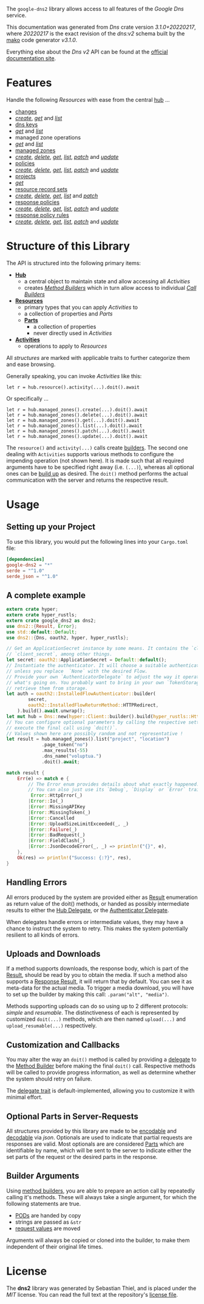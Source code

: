 <!---
DO NOT EDIT !
This file was generated automatically from 'src/mako/api/README.md.mako'
DO NOT EDIT !
-->
The `google-dns2` library allows access to all features of the *Google Dns* service.

This documentation was generated from *Dns* crate version *3.1.0+20220217*, where *20220217* is the exact revision of the *dns:v2* schema built by the [mako](http://www.makotemplates.org/) code generator *v3.1.0*.

Everything else about the *Dns* *v2* API can be found at the
[official documentation site](https://cloud.google.com/dns/docs).
# Features

Handle the following *Resources* with ease from the central [hub](https://docs.rs/google-dns2/3.1.0+20220217/google_dns2/Dns) ... 

* [changes](https://docs.rs/google-dns2/3.1.0+20220217/google_dns2/api::Change)
 * [*create*](https://docs.rs/google-dns2/3.1.0+20220217/google_dns2/api::ChangeCreateCall), [*get*](https://docs.rs/google-dns2/3.1.0+20220217/google_dns2/api::ChangeGetCall) and [*list*](https://docs.rs/google-dns2/3.1.0+20220217/google_dns2/api::ChangeListCall)
* [dns keys](https://docs.rs/google-dns2/3.1.0+20220217/google_dns2/api::DnsKey)
 * [*get*](https://docs.rs/google-dns2/3.1.0+20220217/google_dns2/api::DnsKeyGetCall) and [*list*](https://docs.rs/google-dns2/3.1.0+20220217/google_dns2/api::DnsKeyListCall)
* managed zone operations
 * [*get*](https://docs.rs/google-dns2/3.1.0+20220217/google_dns2/api::ManagedZoneOperationGetCall) and [*list*](https://docs.rs/google-dns2/3.1.0+20220217/google_dns2/api::ManagedZoneOperationListCall)
* [managed zones](https://docs.rs/google-dns2/3.1.0+20220217/google_dns2/api::ManagedZone)
 * [*create*](https://docs.rs/google-dns2/3.1.0+20220217/google_dns2/api::ManagedZoneCreateCall), [*delete*](https://docs.rs/google-dns2/3.1.0+20220217/google_dns2/api::ManagedZoneDeleteCall), [*get*](https://docs.rs/google-dns2/3.1.0+20220217/google_dns2/api::ManagedZoneGetCall), [*list*](https://docs.rs/google-dns2/3.1.0+20220217/google_dns2/api::ManagedZoneListCall), [*patch*](https://docs.rs/google-dns2/3.1.0+20220217/google_dns2/api::ManagedZonePatchCall) and [*update*](https://docs.rs/google-dns2/3.1.0+20220217/google_dns2/api::ManagedZoneUpdateCall)
* [policies](https://docs.rs/google-dns2/3.1.0+20220217/google_dns2/api::Policy)
 * [*create*](https://docs.rs/google-dns2/3.1.0+20220217/google_dns2/api::PolicyCreateCall), [*delete*](https://docs.rs/google-dns2/3.1.0+20220217/google_dns2/api::PolicyDeleteCall), [*get*](https://docs.rs/google-dns2/3.1.0+20220217/google_dns2/api::PolicyGetCall), [*list*](https://docs.rs/google-dns2/3.1.0+20220217/google_dns2/api::PolicyListCall), [*patch*](https://docs.rs/google-dns2/3.1.0+20220217/google_dns2/api::PolicyPatchCall) and [*update*](https://docs.rs/google-dns2/3.1.0+20220217/google_dns2/api::PolicyUpdateCall)
* [projects](https://docs.rs/google-dns2/3.1.0+20220217/google_dns2/api::Project)
 * [*get*](https://docs.rs/google-dns2/3.1.0+20220217/google_dns2/api::ProjectGetCall)
* [resource record sets](https://docs.rs/google-dns2/3.1.0+20220217/google_dns2/api::ResourceRecordSet)
 * [*create*](https://docs.rs/google-dns2/3.1.0+20220217/google_dns2/api::ResourceRecordSetCreateCall), [*delete*](https://docs.rs/google-dns2/3.1.0+20220217/google_dns2/api::ResourceRecordSetDeleteCall), [*get*](https://docs.rs/google-dns2/3.1.0+20220217/google_dns2/api::ResourceRecordSetGetCall), [*list*](https://docs.rs/google-dns2/3.1.0+20220217/google_dns2/api::ResourceRecordSetListCall) and [*patch*](https://docs.rs/google-dns2/3.1.0+20220217/google_dns2/api::ResourceRecordSetPatchCall)
* [response policies](https://docs.rs/google-dns2/3.1.0+20220217/google_dns2/api::ResponsePolicy)
 * [*create*](https://docs.rs/google-dns2/3.1.0+20220217/google_dns2/api::ResponsePolicyCreateCall), [*delete*](https://docs.rs/google-dns2/3.1.0+20220217/google_dns2/api::ResponsePolicyDeleteCall), [*get*](https://docs.rs/google-dns2/3.1.0+20220217/google_dns2/api::ResponsePolicyGetCall), [*list*](https://docs.rs/google-dns2/3.1.0+20220217/google_dns2/api::ResponsePolicyListCall), [*patch*](https://docs.rs/google-dns2/3.1.0+20220217/google_dns2/api::ResponsePolicyPatchCall) and [*update*](https://docs.rs/google-dns2/3.1.0+20220217/google_dns2/api::ResponsePolicyUpdateCall)
* [response policy rules](https://docs.rs/google-dns2/3.1.0+20220217/google_dns2/api::ResponsePolicyRule)
 * [*create*](https://docs.rs/google-dns2/3.1.0+20220217/google_dns2/api::ResponsePolicyRuleCreateCall), [*delete*](https://docs.rs/google-dns2/3.1.0+20220217/google_dns2/api::ResponsePolicyRuleDeleteCall), [*get*](https://docs.rs/google-dns2/3.1.0+20220217/google_dns2/api::ResponsePolicyRuleGetCall), [*list*](https://docs.rs/google-dns2/3.1.0+20220217/google_dns2/api::ResponsePolicyRuleListCall), [*patch*](https://docs.rs/google-dns2/3.1.0+20220217/google_dns2/api::ResponsePolicyRulePatchCall) and [*update*](https://docs.rs/google-dns2/3.1.0+20220217/google_dns2/api::ResponsePolicyRuleUpdateCall)




# Structure of this Library

The API is structured into the following primary items:

* **[Hub](https://docs.rs/google-dns2/3.1.0+20220217/google_dns2/Dns)**
    * a central object to maintain state and allow accessing all *Activities*
    * creates [*Method Builders*](https://docs.rs/google-dns2/3.1.0+20220217/google_dns2/client::MethodsBuilder) which in turn
      allow access to individual [*Call Builders*](https://docs.rs/google-dns2/3.1.0+20220217/google_dns2/client::CallBuilder)
* **[Resources](https://docs.rs/google-dns2/3.1.0+20220217/google_dns2/client::Resource)**
    * primary types that you can apply *Activities* to
    * a collection of properties and *Parts*
    * **[Parts](https://docs.rs/google-dns2/3.1.0+20220217/google_dns2/client::Part)**
        * a collection of properties
        * never directly used in *Activities*
* **[Activities](https://docs.rs/google-dns2/3.1.0+20220217/google_dns2/client::CallBuilder)**
    * operations to apply to *Resources*

All *structures* are marked with applicable traits to further categorize them and ease browsing.

Generally speaking, you can invoke *Activities* like this:

```Rust,ignore
let r = hub.resource().activity(...).doit().await
```

Or specifically ...

```ignore
let r = hub.managed_zones().create(...).doit().await
let r = hub.managed_zones().delete(...).doit().await
let r = hub.managed_zones().get(...).doit().await
let r = hub.managed_zones().list(...).doit().await
let r = hub.managed_zones().patch(...).doit().await
let r = hub.managed_zones().update(...).doit().await
```

The `resource()` and `activity(...)` calls create [builders][builder-pattern]. The second one dealing with `Activities` 
supports various methods to configure the impending operation (not shown here). It is made such that all required arguments have to be 
specified right away (i.e. `(...)`), whereas all optional ones can be [build up][builder-pattern] as desired.
The `doit()` method performs the actual communication with the server and returns the respective result.

# Usage

## Setting up your Project

To use this library, you would put the following lines into your `Cargo.toml` file:

```toml
[dependencies]
google-dns2 = "*"
serde = "^1.0"
serde_json = "^1.0"
```

## A complete example

```Rust
extern crate hyper;
extern crate hyper_rustls;
extern crate google_dns2 as dns2;
use dns2::{Result, Error};
use std::default::Default;
use dns2::{Dns, oauth2, hyper, hyper_rustls};

// Get an ApplicationSecret instance by some means. It contains the `client_id` and 
// `client_secret`, among other things.
let secret: oauth2::ApplicationSecret = Default::default();
// Instantiate the authenticator. It will choose a suitable authentication flow for you, 
// unless you replace  `None` with the desired Flow.
// Provide your own `AuthenticatorDelegate` to adjust the way it operates and get feedback about 
// what's going on. You probably want to bring in your own `TokenStorage` to persist tokens and
// retrieve them from storage.
let auth = oauth2::InstalledFlowAuthenticator::builder(
        secret,
        oauth2::InstalledFlowReturnMethod::HTTPRedirect,
    ).build().await.unwrap();
let mut hub = Dns::new(hyper::Client::builder().build(hyper_rustls::HttpsConnector::with_native_roots().https_or_http().enable_http1().enable_http2().build()), auth);
// You can configure optional parameters by calling the respective setters at will, and
// execute the final call using `doit()`.
// Values shown here are possibly random and not representative !
let result = hub.managed_zones().list("project", "location")
             .page_token("no")
             .max_results(-55)
             .dns_name("voluptua.")
             .doit().await;

match result {
    Err(e) => match e {
        // The Error enum provides details about what exactly happened.
        // You can also just use its `Debug`, `Display` or `Error` traits
         Error::HttpError(_)
        |Error::Io(_)
        |Error::MissingAPIKey
        |Error::MissingToken(_)
        |Error::Cancelled
        |Error::UploadSizeLimitExceeded(_, _)
        |Error::Failure(_)
        |Error::BadRequest(_)
        |Error::FieldClash(_)
        |Error::JsonDecodeError(_, _) => println!("{}", e),
    },
    Ok(res) => println!("Success: {:?}", res),
}

```
## Handling Errors

All errors produced by the system are provided either as [Result](https://docs.rs/google-dns2/3.1.0+20220217/google_dns2/client::Result) enumeration as return value of
the doit() methods, or handed as possibly intermediate results to either the 
[Hub Delegate](https://docs.rs/google-dns2/3.1.0+20220217/google_dns2/client::Delegate), or the [Authenticator Delegate](https://docs.rs/yup-oauth2/*/yup_oauth2/trait.AuthenticatorDelegate.html).

When delegates handle errors or intermediate values, they may have a chance to instruct the system to retry. This 
makes the system potentially resilient to all kinds of errors.

## Uploads and Downloads
If a method supports downloads, the response body, which is part of the [Result](https://docs.rs/google-dns2/3.1.0+20220217/google_dns2/client::Result), should be
read by you to obtain the media.
If such a method also supports a [Response Result](https://docs.rs/google-dns2/3.1.0+20220217/google_dns2/client::ResponseResult), it will return that by default.
You can see it as meta-data for the actual media. To trigger a media download, you will have to set up the builder by making
this call: `.param("alt", "media")`.

Methods supporting uploads can do so using up to 2 different protocols: 
*simple* and *resumable*. The distinctiveness of each is represented by customized 
`doit(...)` methods, which are then named `upload(...)` and `upload_resumable(...)` respectively.

## Customization and Callbacks

You may alter the way an `doit()` method is called by providing a [delegate](https://docs.rs/google-dns2/3.1.0+20220217/google_dns2/client::Delegate) to the 
[Method Builder](https://docs.rs/google-dns2/3.1.0+20220217/google_dns2/client::CallBuilder) before making the final `doit()` call. 
Respective methods will be called to provide progress information, as well as determine whether the system should 
retry on failure.

The [delegate trait](https://docs.rs/google-dns2/3.1.0+20220217/google_dns2/client::Delegate) is default-implemented, allowing you to customize it with minimal effort.

## Optional Parts in Server-Requests

All structures provided by this library are made to be [encodable](https://docs.rs/google-dns2/3.1.0+20220217/google_dns2/client::RequestValue) and 
[decodable](https://docs.rs/google-dns2/3.1.0+20220217/google_dns2/client::ResponseResult) via *json*. Optionals are used to indicate that partial requests are responses 
are valid.
Most optionals are are considered [Parts](https://docs.rs/google-dns2/3.1.0+20220217/google_dns2/client::Part) which are identifiable by name, which will be sent to 
the server to indicate either the set parts of the request or the desired parts in the response.

## Builder Arguments

Using [method builders](https://docs.rs/google-dns2/3.1.0+20220217/google_dns2/client::CallBuilder), you are able to prepare an action call by repeatedly calling it's methods.
These will always take a single argument, for which the following statements are true.

* [PODs][wiki-pod] are handed by copy
* strings are passed as `&str`
* [request values](https://docs.rs/google-dns2/3.1.0+20220217/google_dns2/client::RequestValue) are moved

Arguments will always be copied or cloned into the builder, to make them independent of their original life times.

[wiki-pod]: http://en.wikipedia.org/wiki/Plain_old_data_structure
[builder-pattern]: http://en.wikipedia.org/wiki/Builder_pattern
[google-go-api]: https://github.com/google/google-api-go-client

# License
The **dns2** library was generated by Sebastian Thiel, and is placed 
under the *MIT* license.
You can read the full text at the repository's [license file][repo-license].

[repo-license]: https://github.com/Byron/google-apis-rsblob/main/LICENSE.md
